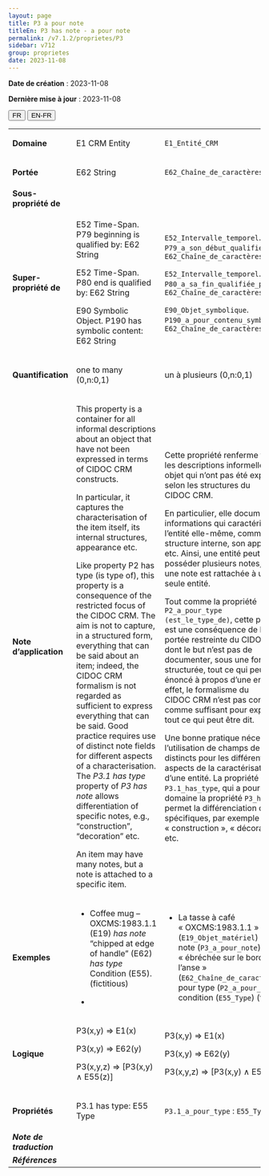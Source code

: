 ```yaml
---
layout: page
title: P3 a pour note
titleEn: P3 has note - a pour note
permalink: /v7.1.2/proprietes/P3
sidebar: v712
group: proprietes
date: 2023-11-08
---
```


**Date de création** : 2023-11-08

**Dernière mise à jour** : 2023-11-08

<div class="lang-buttons">
 <button id="fr" class="activate">FR</button>
 <button id="en-fr">EN-FR</button>
</div>

<table>
<tbody>
<tr>
<td><strong>Domaine</strong></td>
<td class="en">
<p>E1 CRM Entity</p>
</td>
<td>
<p><code class="language-plaintext highlighter-rouge">E1_Entité_CRM</code> </p>
</td>
</tr>
<tr>
<td><strong>Portée</strong></td>
<td class="en">
<p>E62 String</p>
</td>
<td>
<p><code class="language-plaintext highlighter-rouge">E62_Chaîne_de_caractères</code> </p>
</td>
</tr>
<tr>
<td><strong>Sous-propriété de</strong></td>
<td class="en">
</td>
<td>
</td>
</tr>
<tr>
<td><strong>Super-propriété de</strong></td>
<td class="en">
<p>E52 Time-Span. P79 beginning is qualified by: E62 String</p>
<p>E52 Time-Span. P80 end is qualified by: E62 String</p>
<p>E90 Symbolic Object. P190 has symbolic content: E62 String</p>
</td>
<td>
<p><code class="language-plaintext highlighter-rouge">E52_Intervalle_temporel</code>. <code class="language-plaintext highlighter-rouge">P79_a_son_début_qualifié_par</code> : <code class="language-plaintext highlighter-rouge">E62_Chaîne_de_caractères</code></p>
<p><code class="language-plaintext highlighter-rouge">E52_Intervalle_temporel</code>. <code class="language-plaintext highlighter-rouge">P80_a_sa_fin_qualifiée_par</code> : <code class="language-plaintext highlighter-rouge">E62_Chaîne_de_caractères</code></p>
<p><code class="language-plaintext highlighter-rouge">E90_Objet_symbolique</code>. <code class="language-plaintext highlighter-rouge">P190_a_pour_contenu_symbolique</code> : <code class="language-plaintext highlighter-rouge">E62_Chaîne_de_caractères</code></p>
</td>
</tr>
<tr>
<td><strong>Quantification</strong></td>
<td class="en">
<p>one to many (0,n:0,1)</p>
</td>
<td>
<p>un à plusieurs (0,n:0,1)</p>
</td>
</tr>
<tr>
<td><strong>Note d’application</strong></td>
<td class="en">
<p>This property is a container for all informal descriptions about an object that have not been expressed in terms of CIDOC CRM constructs. </p>
<p>In particular, it captures the characterisation of the item itself, its internal structures, appearance etc.</p>
<p>Like property P2 has type (is type of), this property is a consequence of the restricted focus of the CIDOC CRM. The aim is not to capture, in a structured form, everything that can be said about an item; indeed, the CIDOC CRM formalism is not regarded as sufficient to express everything that can be said. Good practice requires use of distinct note fields for different aspects of a characterisation. The <em>P3.1 has type</em> property of <em>P3 has note</em> allows differentiation of specific notes, e.g., “construction”, “decoration” etc. </p>
<p>An item may have many notes, but a note is attached to a specific item.</p>
</td>
<td>
<p>Cette propriété renferme toutes les descriptions informelles d’un objet qui n’ont pas été  exprimées selon les structures du CIDOC CRM.</p>
<p>En particulier, elle documente les informations qui caractérisent l’entité elle-même, comme sa structure interne, son apparence, etc. Ainsi, une entité peut posséder plusieurs notes, mais une note est rattachée à une seule entité.</p>
<p>Tout comme la propriété <code class="language-plaintext highlighter-rouge">P2_a_pour_type (est_le_type_de)</code>, cette propriété est une conséquence de la portée restreinte du CIDOC CRM dont le but n’est pas de documenter, sous une forme structurée, tout ce qui peut être énoncé à propos d’une entité. En effet, le formalisme du CIDOC CRM n’est pas considéré comme suffisant pour exprimer tout ce qui peut être dit. </p>
<p>Une bonne pratique nécessite l’utilisation de champs de notes distincts pour les différents aspects de la caractérisation d’une entité. La propriété <code class="language-plaintext highlighter-rouge">P3.1_has_type</code>, qui a pour domaine la propriété <code class="language-plaintext highlighter-rouge">P3_has_note</code>, permet la différenciation de notes spécifiques, par exemple « construction », « décoration », etc.</p>
</td>
</tr>
<tr>
<td><strong>Exemples</strong></td>
<td class="en">
<ul>
<li><p>Coffee mug – OXCMS:1983.1.1 (E19) <em>has note</em> “chipped at edge of handle” (E62) <em>has type</em> Condition (E55). (fictitious)</p>
</li>
<li></li>
</ul>
</td>
<td>
<ul>
<li><p>La tasse à café « OXCMS:1983.1.1 » (<code class="language-plaintext highlighter-rouge">E19_Objet_matériel</code>) a pour note (<code class="language-plaintext highlighter-rouge">P3_a_pour_note</code>) « ébréchée sur le bord de l’anse » (<code class="language-plaintext highlighter-rouge">E62_Chaîne_de_caractères</code>) a pour type (<code class="language-plaintext highlighter-rouge">P2_a_pour_type</code>) condition (<code class="language-plaintext highlighter-rouge">E55_Type</code>) (fictif)</p>
</li>
</ul>
</td>
</tr>
<tr>
<td><strong>Logique</strong></td>
<td class="en">
<p>P3(x,y) ⇒ E1(x)</p>
<p>P3(x,y) ⇒ E62(y) </p>
<p>P3(x,y,z) ⇒ [P3(x,y) ∧ E55(z)]</p>
</td>
<td>
<p>P3(x,y) ⇒ E1(x)</p>
<p>P3(x,y) ⇒ E62(y) </p>
<p>P3(x,y,z) ⇒ [P3(x,y) ∧ E55(z)]</p>
</td>
</tr>
<tr>
<td><strong>Propriétés</strong></td>
<td class="en">
<p>P3.1 has type: E55 Type</p>
</td>
<td>
<p><code class="language-plaintext highlighter-rouge">P3.1_a_pour_type</code> : <code class="language-plaintext highlighter-rouge">E55_Type</code></p>
</td>
</tr>
<tr>
<td><strong><em>Note de traduction</em></strong></td>
<td colspan="2">
</td>
</tr>
<tr>
<td><strong><em>Références</em></strong></td>
<td colspan="2">
<p><em></em></p>
</td>
</tr>
</tbody>
</table>
